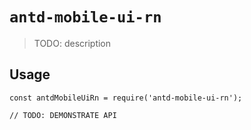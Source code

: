 # `antd-mobile-ui-rn`

> TODO: description

## Usage

```
const antdMobileUiRn = require('antd-mobile-ui-rn');

// TODO: DEMONSTRATE API
```
